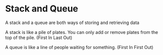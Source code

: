 # Stack and Queue

A stack and a queue are both ways of storing and retrieving data

A stack is like a pile of plates. You can only add or remove plates from the top of the pile. (First In Last Out)

A queue is like a line of people waiting for something. (First In First Out)
